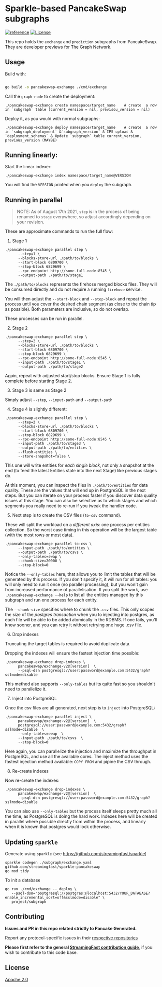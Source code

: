 # Sparkle-based PancakeSwap subgraphs
[![reference](https://img.shields.io/badge/godoc-reference-5272B4.svg?style=flat-square)](https://pkg.go.dev/github.com/streamingfast/sparkle-pancakeswap)
[![License](https://img.shields.io/badge/License-Apache%202.0-blue.svg)](https://opensource.org/licenses/Apache-2.0)

This repo holds the `exchange` and `prediction` subgraphs from PancakeSwap. They are developer previews for The Graph Network.


## Usage

Build with:

```bash

go build -o pancakeswap-exchange ./cmd/exchange
```

Call the `graph-node` to create the deployment:

```
./pancakeswap-exchange create namespace/target_name    # create  a row in `subgraph` table (current_version = nil, previsou_version = nil)
```

Deploy it, as you would with normal subgraphs:

```
./pancakeswap-exchange deploy namespace/target_name    # create  a row in `subgraph_deployment` &`subgraph_version` & IPS upload & `deployment_schemas` & Update `subgraph` table current_version, previous_version (MAYBE)
```

## Running linearly:

Start the linear indexer:

```
./pancakeswap-exchange index namespace/target_name@VERSION
```

You will find the `VERSION` printed when you `deploy` the subgraph.


## Running in parallel

> NOTE: As of August 17th 2021, `step` is in the process of being renamed to `stage` everywhere, so adjust accordingly depending on your revision.

These are approximate commands to run the full flow:

1. Stage 1

```
./pancakeswap-exchange parallel step \
      --step=1 \
      --blocks-store-url ./path/to/blocks \
      --start-block 6809700 \
      --stop-block 6829699 \
      --rpc-endpoint http://some-full-node:8545 \
      --output-path ./path/to/stage1
```

The `./path/to/blocks` represents the firehose merged blocks files.  They will be consumed directly and do not require a running `firehose` service.

You will then adjust the `--start-block` and `--stop-block` and repeat the process until you cover the desired chain segment (as close to the chain tip as possible). Both parameters are inclusive, so do not overlap.

These processes can be run in parallel.

2. Stage 2

```
./pancakeswap-exchange parallel step \
      --step=2 \
      --blocks-store-url ./path/to/blocks \
      --start-block 6809700 \
      --stop-block 6829699 \
      --rpc-endpoint http://some-full-node:8545 \
      --input-path ./path/to/stage1 \
      --output-path ./path/to/stage2
```

Again, repeat with adjusted start/stop blocks.  Ensure Stage 1 is fully complete before starting Stage 2.

3. Stage 3 is same as Stage 2

Simply adjust `--step`, `--input-path` and `--output-path`

4. Stage 4 is slightly different:

```
./pancakeswap-exchange parallel step \
      --step=2 \
      --blocks-store-url ./path/to/blocks \
      --start-block 6809700 \
      --stop-block 6829699 \
      --rpc-endpoint http://some-full-node:8545 \
      --input-path ./path/to/stage3 \
      --output-path ./path/to/entities \
      --flush-entities \
      --store-snapshot=false \
```

This one will write entities for _each single block_, not only a snapshot at the end (to feed the latest Entities state into the next Stage) like previous stages do.

At this moment, you can inspect the files in `./path/to/entities` for data quality.  These are the values that will end up in PostgreSQL in the next steps. But you can iterate on your process faster if you discover data quality issues at this stage.  You can also be selective as to which stages and which segments you really need to re-run if you tweak the handler code.


5. Next step is to create the CSV files (`to-csv` command).

These will split the workload on a _different axis_: one process per entities collection. So the worst case timing in this operation will be the largest table (with the most rows or most data).

```
./pancakeswap-exchange parallel to-csv \
      --input-path ./path/to/entities \
      --output-path ./path/to/csvs \
      --only-tables=swap \
      --chunk-size=20000 \
      --stop-block=0
```

Notice the `--only-tables` here, that allows you to limit the tables that will be generated by this process. If you don't specify it, it will run for all tables: you will only need to run it once (no parallel processing), but you won't gain from increased performance of parallelisation.  If you split the work, use `./pancakeswap-exchange --help` to list all the entities managed by this subgraph and run one process for each entity.

The `--chunk-size` specifies where to chunk the `.csv` files. This only scopes the size of the _postgres transaction_ when you to injecting into postgres, as each file will be able to be added atomically in the RDBMS. If one fails, you'll know sooner, and you can retry it without retrying one huge .csv file.

6. Drop indexes

Truncating the target tables is required to avoid duplicate data.

Dropping the indexes will ensure the fastest injection time possible:

```
./pancakeswap-exchange drop-indexes \
      pancakeswap/exchange-v2@[version]  \
      --psql-dsn postgresql://user:password@example.com:5432/graph?sslmode=disable
```

This method also supports `--only-tables` but its quite fast so you shouldn't need to parallelize it.


7. Inject into PostgreSQL

Once the csv files are all generated, next step is to `inject` into PostgreSQL:

```
./pancakeswap-exchange parallel inject \
      pancakeswap/exchange-v2@[version]  \
      postgresql://user:password@example.com:5432/graph?sslmode=disable  \
      --only-tables=swap  \
      --input-path ./path/to/csvs  \
      --stop-block=0
```

Here again, you can parallelize the injection and maximize the throughput in PostgreSQL, and use all the available cores.  The inject method uses the fastest injection method available: `COPY FROM` and pipine the CSV through.

8. Re-create indexes

Now re-create the indexes:

```
./pancakeswap-exchange drop-indexes \
      pancakeswap/exchange-v2@[version]  \
      --psql-dsn postgresql://user:password@example.com:5432/graph?sslmode=disable
```

You can also use `--only-tables` but the process itself sleeps pretty much all the time, as PostgreSQL is doing the hard work. Indexes here will be created in parallel where possible directly from within the process, and linearly when it is known that postgres would lock otherwise.


## Updating `sparkle`

Generate using `sparkle` (see https://github.com/streamingfast/sparkle)

```shell
sparkle codegen ./subgraph/exchange.yaml github.com/streamingfast/sparkle-pancakeswap
go mod tidy
```

To init a database
```shell
go run ./cmd/exchange -- deploy \
   --psql-dsn="postgresql://postgres:@localhost:5432/YOUR_DATABASE?enable_incremental_sort=off&sslmode=disable" \
   project/subgraph
```

## Contributing

**Issues and PR in this repo related strictly to Pancake Generated.**

Report any protocol-specific issues in their
[respective repositories](https://github.com/streamingfast/streamingfast#protocols)

**Please first refer to the general
[StreamingFast contribution guide](https://github.com/streamingfast/streamingfast/blob/master/CONTRIBUTING.md)**,
if you wish to contribute to this code base.

## License

[Apache 2.0](LICENSE)
